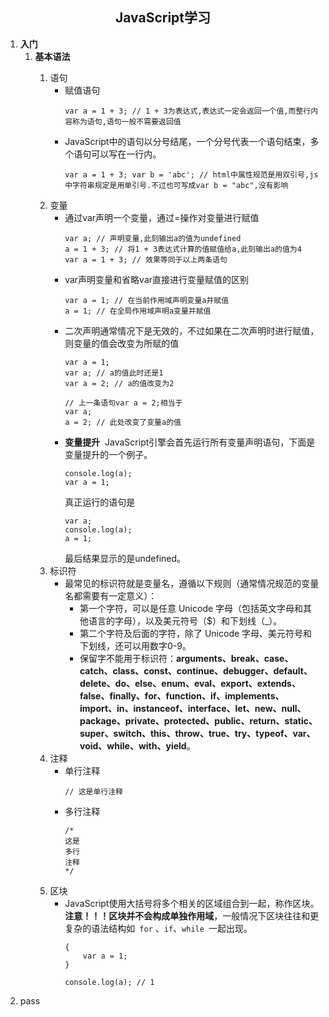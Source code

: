 ## <center> JavaScript学习 </center>
1. <b>入门</b>
    1.  <b>基本语法</b><p>
        1.  语句
            * 赋值语句
                ```
                var a = 1 + 3; // 1 + 3为表达式,表达式一定会返回一个值,而整行内容称为语句,语句一般不需要返回值
                ```
            * JavaScript中的语句以分号结尾，一个分号代表一个语句结束，多个语句可以写在一行内。
                ```
                var a = 1 + 3; var b = 'abc'; // html中属性规范是用双引号,js中字符串规定是用单引号.不过也可写成var b = "abc",没有影响
                ```
        2. 变量
            * 通过var声明一个变量，通过=操作对变量进行赋值
                ```
                var a; // 声明变量,此刻输出a的值为undefined
                a = 1 + 3; // 将1 + 3表达式计算的值赋值给a,此刻输出a的值为4
                var a = 1 + 3; // 效果等同于以上两条语句
                ```
            * var声明变量和省略var直接进行变量赋值的区别
                ```
                var a = 1; // 在当前作用域声明变量a并赋值
                a = 1; // 在全局作用域声明a变量并赋值
                ```
            * 二次声明通常情况下是无效的，不过如果在二次声明时进行赋值，则变量的值会改变为所赋的值
                ```
                var a = 1;
                var a; // a的值此时还是1
                var a = 2; // a的值改变为2
                
                // 上一条语句var a = 2;相当于
                var a;
                a = 2; // 此处改变了变量a的值
                ```
            * <b>变量提升</b>&nbsp;&nbsp;JavaScript引擎会首先运行所有变量声明语句，下面是变量提升的一个例子。
                ```
                console.log(a);
                var a = 1;
                ```
                真正运行的语句是
                ```
                var a;
                console.log(a);
                a = 1;
                ```
                最后结果显示的是undefined。
        3. 标识符
            * 最常见的标识符就是变量名，遵循以下规则（通常情况规范的变量名都需要有一定意义）：
                * 第一个字符，可以是任意 Unicode 字母（包括英文字母和其他语言的字母），以及美元符号（$）和下划线（_）。
                * 第二个字符及后面的字符，除了 Unicode 字母、美元符号和下划线，还可以用数字0-9。
                * 保留字不能用于标识符：<b>arguments、break、case、catch、class、const、continue、debugger、default、delete、do、else、enum、eval、export、extends、false、finally、for、function、if、implements、import、in、instanceof、interface、let、new、null、package、private、protected、public、return、static、super、switch、this、throw、true、try、typeof、var、void、while、with、yield</b>。
        4. 注释
            * 单行注释
                ```
                // 这是单行注释
                ``` 
            * 多行注释 
                ```
                /*
                这是
                多行
                注释
                */
                ```
        5. 区块
            * JavaScript使用大括号将多个相关的区域组合到一起，称作区块。<b>注意！！！区块并不会构成单独作用域</b>，一般情况下区块往往和更复杂的语法结构如``` for``` 、```if```、```while ```一起出现。
                ```
                {
                    var a = 1;
                }

                console.log(a); // 1
                ```
2. pass